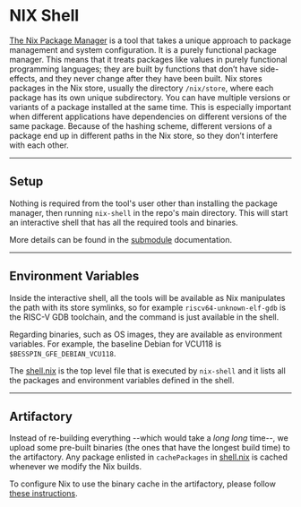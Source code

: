 # NIX Shell #

[The Nix Package Manager](https://nixos.org/nix/) is a tool that takes a unique approach to package management and system configuration. It is a purely functional package manager. This means that it treats packages like values in purely functional programming languages; they are built by functions that don’t have side-effects, and they never change after they have been built. Nix stores packages in the Nix store, usually the directory `/nix/store`, where each package has its own unique subdirectory. You can have multiple versions or variants of a package installed at the same time. This is especially important when different applications have dependencies on different versions of the same package. Because of the hashing scheme, different versions of a package end up in different paths in the Nix store, so they don’t interfere with each other.

---

## Setup ##

Nothing is required from the tool's user other than installing the package manager, then running `nix-shell` in the repo's main directory. This will start an interactive shell that has all the required tools and binaries.

More details can be found in the [submodule](../../BESSPIN-Environment) documentation.

---

## Environment Variables ##

Inside the interactive shell, all the tools will be available as Nix manipulates the path with its store symlinks, so for example `riscv64-unknown-elf-gdb` is the RISC-V GDB toolchain, and the command is just available in the shell. 

Regarding binaries, such as OS images, they are available as environment variables. For example, the baseline Debian for VCU118 is `$BESSPIN_GFE_DEBIAN_VCU118`.

The [shell.nix](../../BESSPIN-Environment/nix/shell.nix) is the top level file that is executed by `nix-shell` and it lists all the packages and environment variables defined in the shell.

---

## Artifactory ##

Instead of re-building everything --which would take a *long* *long* time--, we upload some pre-built binaries (the ones that have the longest build time) to the artifactory. Any package enlisted in `cachePackages` in [shell.nix](../../BESSPIN-Environment/nix/shell.nix) is cached whenever we modify the Nix builds. 

To configure Nix to use the binary cache in the artifactory, please follow [these instructions](https://gitlab-ext.galois.com/ssith/tool-suite#setup).
